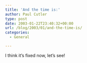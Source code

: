 ```yaml
---
title: 'And the time is:'
author: Paul Cutler
type: post
date: 2003-01-22T23:40:32+00:00
url: /blog/2003/01/and-the-time-is/
categories:
  - General

---
```

I think it&#8217;s fixed now, let&#8217;s see!